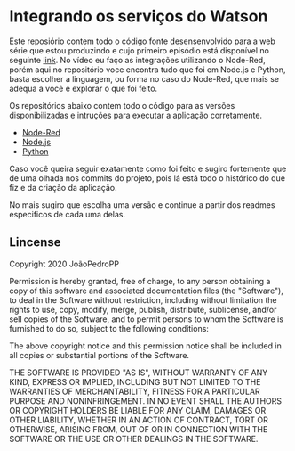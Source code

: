 # Integrando os serviços do Watson

Este reposiório contem todo o código fonte desensenvolvido para a web série que estou produzindo e cujo primeiro episódio está disponível no seguinte [link](https://youtu.be/BIYwg9uKyQ8). No vídeo eu faço as integrações utilizando o Node-Red, porém aqui no repositório voce encontra tudo que foi em Node.js e Python, basta escolher a linguagem, ou forma no caso do Node-Red, que mais se adequa a você e explorar o que foi feito.

Os repositórios abaixo contem todo o código para as versões disponibilizadas e intruções para executar a aplicação corretamente.

- [Node-Red](./node-red/)
- [Node.js](./node/)
- [Python](./python)

Caso você queira seguir exatamente como foi feito e sugiro fortemente que de uma olhada nos commits do projeto, pois lá está todo o histórico do que fiz e da criação da aplicação.

No mais sugiro que escolha uma versão e continue a partir dos readmes especificos de cada uma delas.

## Lincense

Copyright 2020 JoãoPedroPP

Permission is hereby granted, free of charge, to any person obtaining a copy of this software and associated documentation files (the "Software"), to deal in the Software without restriction, including without limitation the rights to use, copy, modify, merge, publish, distribute, sublicense, and/or sell copies of the Software, and to permit persons to whom the Software is furnished to do so, subject to the following conditions:

The above copyright notice and this permission notice shall be included in all copies or substantial portions of the Software.

THE SOFTWARE IS PROVIDED "AS IS", WITHOUT WARRANTY OF ANY KIND, EXPRESS OR IMPLIED, INCLUDING BUT NOT LIMITED TO THE WARRANTIES OF MERCHANTABILITY, FITNESS FOR A PARTICULAR PURPOSE AND NONINFRINGEMENT. IN NO EVENT SHALL THE AUTHORS OR COPYRIGHT HOLDERS BE LIABLE FOR ANY CLAIM, DAMAGES OR OTHER LIABILITY, WHETHER IN AN ACTION OF CONTRACT, TORT OR OTHERWISE, ARISING FROM, OUT OF OR IN CONNECTION WITH THE SOFTWARE OR THE USE OR OTHER DEALINGS IN THE SOFTWARE.